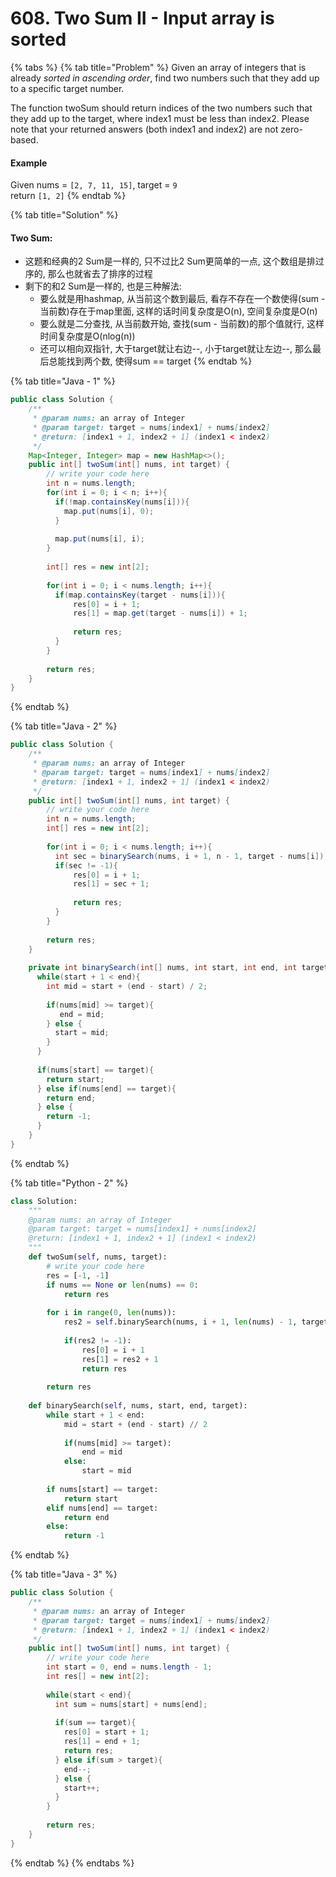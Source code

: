 # 608. Two Sum II - Input array is sorted

{% tabs %}
{% tab title="Problem" %}
Given an array of integers that is already _sorted in ascending order_, find two numbers such that they add up to a specific target number.

The function twoSum should return indices of the two numbers such that they add up to the target, where index1 must be less than index2. Please note that your returned answers \(both index1 and index2\) are not zero-based.

#### Example

Given nums = `[2, 7, 11, 15]`, target = `9`  
return `[1, 2]`
{% endtab %}

{% tab title="Solution" %}
#### Two Sum:

* 这题和经典的2 Sum是一样的, 只不过比2 Sum更简单的一点, 这个数组是排过序的, 那么也就省去了排序的过程
* 剩下的和2 Sum是一样的, 也是三种解法:
  * 要么就是用hashmap, 从当前这个数到最后, 看存不存在一个数使得\(sum - 当前数\)存在于map里面, 这样的话时间复杂度是O\(n\), 空间复杂度是O\(n\)
  * 要么就是二分查找, 从当前数开始, 查找\(sum - 当前数\)的那个值就行, 这样时间复杂度是O\(nlog\(n\)\)
  * 还可以相向双指针, 大于target就让右边--, 小于target就让左边--, 那么最后总能找到两个数, 使得sum == target
{% endtab %}

{% tab title="Java - 1" %}
```java
public class Solution {
    /**
     * @param nums: an array of Integer
     * @param target: target = nums[index1] + nums[index2]
     * @return: [index1 + 1, index2 + 1] (index1 < index2)
     */
    Map<Integer, Integer> map = new HashMap<>();
    public int[] twoSum(int[] nums, int target) {
        // write your code here
        int n = nums.length;
        for(int i = 0; i < n; i++){
          if(!map.containsKey(nums[i])){
            map.put(nums[i], 0);
          }
          
          map.put(nums[i], i);
        }
        
        int[] res = new int[2];
        
        for(int i = 0; i < nums.length; i++){
          if(map.containsKey(target - nums[i])){
              res[0] = i + 1;
              res[1] = map.get(target - nums[i]) + 1;
              
              return res;
          }
        }
        
        return res;
    }
}
```
{% endtab %}

{% tab title="Java - 2" %}
```java
public class Solution {
    /**
     * @param nums: an array of Integer
     * @param target: target = nums[index1] + nums[index2]
     * @return: [index1 + 1, index2 + 1] (index1 < index2)
     */
    public int[] twoSum(int[] nums, int target) {
        // write your code here
        int n = nums.length;
        int[] res = new int[2];
        
        for(int i = 0; i < nums.length; i++){
          int sec = binarySearch(nums, i + 1, n - 1, target - nums[i]);
          if(sec != -1){
              res[0] = i + 1;
              res[1] = sec + 1;
              
              return res;
          }
        }
        
        return res;
    }
    
    private int binarySearch(int[] nums, int start, int end, int target){
      while(start + 1 < end){
        int mid = start + (end - start) / 2;
        
        if(nums[mid] >= target){
           end = mid; 
        } else {
          start = mid;
        }
      }
      
      if(nums[start] == target){
        return start;
      } else if(nums[end] == target){
        return end;
      } else {
        return -1;
      }
    }
}
```
{% endtab %}

{% tab title="Python - 2" %}
```python
class Solution:
    """
    @param nums: an array of Integer
    @param target: target = nums[index1] + nums[index2]
    @return: [index1 + 1, index2 + 1] (index1 < index2)
    """
    def twoSum(self, nums, target):
        # write your code here
        res = [-1, -1]
        if nums == None or len(nums) == 0:
            return res
        
        for i in range(0, len(nums)):
            res2 = self.binarySearch(nums, i + 1, len(nums) - 1, target - nums[i])
            
            if(res2 != -1):
                res[0] = i + 1
                res[1] = res2 + 1
                return res
        
        return res
    
    def binarySearch(self, nums, start, end, target):
        while start + 1 < end:
            mid = start + (end - start) // 2
            
            if(nums[mid] >= target):
                end = mid
            else:
                start = mid
        
        if nums[start] == target:
            return start
        elif nums[end] == target:
            return end
        else:
            return -1

```
{% endtab %}

{% tab title="Java - 3" %}
```java
public class Solution {
    /**
     * @param nums: an array of Integer
     * @param target: target = nums[index1] + nums[index2]
     * @return: [index1 + 1, index2 + 1] (index1 < index2)
     */
    public int[] twoSum(int[] nums, int target) {
        // write your code here
        int start = 0, end = nums.length - 1;
        int res[] = new int[2];
        
        while(start < end){
          int sum = nums[start] + nums[end];
          
          if(sum == target){
            res[0] = start + 1;
            res[1] = end + 1;
            return res;
          } else if(sum > target){
            end--;
          } else {
            start++;
          }
        }
        
        return res;
    }
}
```
{% endtab %}
{% endtabs %}

